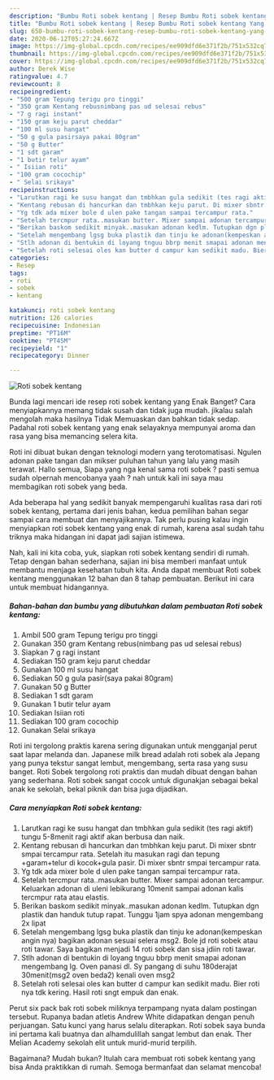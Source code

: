```yaml
---
description: "Bumbu Roti sobek kentang | Resep Bumbu Roti sobek kentang Yang Bisa Manjain Lidah"
title: "Bumbu Roti sobek kentang | Resep Bumbu Roti sobek kentang Yang Bisa Manjain Lidah"
slug: 650-bumbu-roti-sobek-kentang-resep-bumbu-roti-sobek-kentang-yang-bisa-manjain-lidah
date: 2020-06-12T05:27:24.667Z
image: https://img-global.cpcdn.com/recipes/ee909dfd6e371f2b/751x532cq70/roti-sobek-kentang-foto-resep-utama.jpg
thumbnail: https://img-global.cpcdn.com/recipes/ee909dfd6e371f2b/751x532cq70/roti-sobek-kentang-foto-resep-utama.jpg
cover: https://img-global.cpcdn.com/recipes/ee909dfd6e371f2b/751x532cq70/roti-sobek-kentang-foto-resep-utama.jpg
author: Derek Wise
ratingvalue: 4.7
reviewcount: 8
recipeingredient:
- "500 gram Tepung terigu pro tinggi"
- "350 gram Kentang rebusnimbang pas ud selesai rebus"
- "7 g ragi instant"
- "150 gram keju parut cheddar"
- "100 ml susu hangat"
- "50 g gula pasirsaya pakai 80gram"
- "50 g Butter"
- "1 sdt garam"
- "1 butir telur ayam"
- " Isiian roti"
- "100 gram cocochip"
- " Selai srikaya"
recipeinstructions:
- "Larutkan ragi ke susu hangat dan tmbhkan gula sedikit (tes ragi aktif) tungu 5-8menit ragi aktif akan berbusa dan naik."
- "Kentang rebusan di hancurkan dan tmbhkan keju parut. Di mixer sbntr smpai tercampur rata. Setelah itu masukan ragi dan tepung +garam+telur di kocok+gula pasir. Di mixer sbntr smpai tercampur rata."
- "Yg tdk ada mixer bole d ulen pake tangan sampai tercampur rata."
- "Setelah tercmpur rata..masukan butter. Mixer sampai adonan tercampur. Keluarkan adonan di uleni lebikurang 10menit sampai adonan kalis tercmpur rata atau elastis."
- "Berikan baskom sedikit minyak..masukan adonan kedlm. Tutupkan dgn plastik dan handuk tutup rapat. Tunggu 1jam spya adonan mengembang 2x lipat"
- "Setelah mengembang lgsg buka plastik dan tinju ke adonan(kempeskan angin nya) bagikan adonan sesuai selera msg2. Bole jd roti sobek atau roti tawar. Saya bagikan menjadi 14 roti sobek dan sisa jdiin roti tawar."
- "Stlh adonan di bentukin di loyang tnguu bbrp menit smapai adonan mengembang lg. Oven panasi dl. Sy pangang di suhu 180derajat 30menit(msg2 oven beda2) kenali oven msg2"
- "Setelah roti selesai oles kan butter d campur kan sedikit madu. Bier roti nya tdk kering. Hasil roti sngt empuk dan enak."
categories:
- Resep
tags:
- roti
- sobek
- kentang

katakunci: roti sobek kentang 
nutrition: 126 calories
recipecuisine: Indonesian
preptime: "PT16M"
cooktime: "PT45M"
recipeyield: "1"
recipecategory: Dinner

---
```



![Roti sobek kentang](https://img-global.cpcdn.com/recipes/ee909dfd6e371f2b/751x532cq70/roti-sobek-kentang-foto-resep-utama.jpg)

Bunda lagi mencari ide resep roti sobek kentang yang Enak Banget? Cara menyiapkannya memang tidak susah dan tidak juga mudah. jikalau salah mengolah maka hasilnya Tidak Memuaskan dan bahkan tidak sedap. Padahal roti sobek kentang yang enak selayaknya mempunyai aroma dan rasa yang bisa memancing selera kita.

Roti ini dibuat bukan dengan teknologi modern yang terotomatisasi. Ngulen adonan pake tangan dan mikser puluhan tahun yang lalu yang masih terawat. Hallo semua, Siapa yang nga kenal sama roti sobek ? pasti semua sudah olpernah mencobanya yaah ? nah untuk kali ini saya mau membagikan roti sobek yang beda.

Ada beberapa hal yang sedikit banyak mempengaruhi kualitas rasa dari roti sobek kentang, pertama dari jenis bahan, kedua pemilihan bahan segar sampai cara membuat dan menyajikannya. Tak perlu pusing kalau ingin menyiapkan roti sobek kentang yang enak di rumah, karena asal sudah tahu triknya maka hidangan ini dapat jadi sajian istimewa.


Nah, kali ini kita coba, yuk, siapkan roti sobek kentang sendiri di rumah. Tetap dengan bahan sederhana, sajian ini bisa memberi manfaat untuk membantu menjaga kesehatan tubuh kita. Anda dapat membuat Roti sobek kentang menggunakan 12 bahan dan 8 tahap pembuatan. Berikut ini cara untuk membuat hidangannya.

<!--inarticleads1-->

##### Bahan-bahan dan bumbu yang dibutuhkan dalam pembuatan Roti sobek kentang:

1. Ambil 500 gram Tepung terigu pro tinggi
1. Gunakan 350 gram Kentang rebus(nimbang pas ud selesai rebus)
1. Siapkan 7 g ragi instant
1. Sediakan 150 gram keju parut cheddar
1. Gunakan 100 ml susu hangat
1. Sediakan 50 g gula pasir(saya pakai 80gram)
1. Gunakan 50 g Butter
1. Sediakan 1 sdt garam
1. Gunakan 1 butir telur ayam
1. Sediakan  Isiian roti
1. Sediakan 100 gram cocochip
1. Gunakan  Selai srikaya


Roti ini tergolong praktis karena sering digunakan untuk mengganjal perut saat lapar melanda dan. Japanese milk bread adalah roti sobek ala Jepang yang punya tekstur sangat lembut, mengembang, serta rasa yang susu banget. Roti Sobek tergolong roti praktis dan mudah dibuat dengan bahan yang sederhana. Roti sobek sangat cocok untuk digunakjan sebagai bekal anak ke sekolah, bekal piknik dan bisa juga dijadikan. 

<!--inarticleads2-->

##### Cara menyiapkan Roti sobek kentang:

1. Larutkan ragi ke susu hangat dan tmbhkan gula sedikit (tes ragi aktif) tungu 5-8menit ragi aktif akan berbusa dan naik.
1. Kentang rebusan di hancurkan dan tmbhkan keju parut. Di mixer sbntr smpai tercampur rata. Setelah itu masukan ragi dan tepung +garam+telur di kocok+gula pasir. Di mixer sbntr smpai tercampur rata.
1. Yg tdk ada mixer bole d ulen pake tangan sampai tercampur rata.
1. Setelah tercmpur rata..masukan butter. Mixer sampai adonan tercampur. Keluarkan adonan di uleni lebikurang 10menit sampai adonan kalis tercmpur rata atau elastis.
1. Berikan baskom sedikit minyak..masukan adonan kedlm. Tutupkan dgn plastik dan handuk tutup rapat. Tunggu 1jam spya adonan mengembang 2x lipat
1. Setelah mengembang lgsg buka plastik dan tinju ke adonan(kempeskan angin nya) bagikan adonan sesuai selera msg2. Bole jd roti sobek atau roti tawar. Saya bagikan menjadi 14 roti sobek dan sisa jdiin roti tawar.
1. Stlh adonan di bentukin di loyang tnguu bbrp menit smapai adonan mengembang lg. Oven panasi dl. Sy pangang di suhu 180derajat 30menit(msg2 oven beda2) kenali oven msg2
1. Setelah roti selesai oles kan butter d campur kan sedikit madu. Bier roti nya tdk kering. Hasil roti sngt empuk dan enak.


Perut six pack bak roti sobek miliknya terpampang nyata dalam postingan tersebut. Rupanya badan atletis Andrew White didapatkan dengan penuh perjuangan. Satu kunci yang harus selalu diterapkan. Roti sobek saya bunda ini pertama kali buatnya dan alhamdulillah sangat lembut dan enak. Ther Melian Academy sekolah elit untuk murid-murid terpilih. 

Bagaimana? Mudah bukan? Itulah cara membuat roti sobek kentang yang bisa Anda praktikkan di rumah. Semoga bermanfaat dan selamat mencoba!
